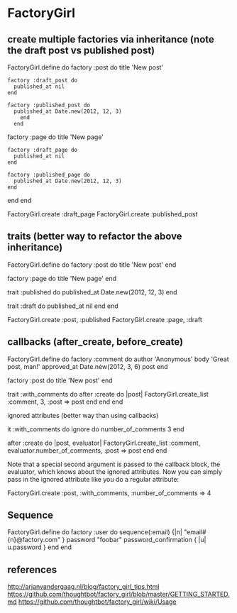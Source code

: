 FactoryGirl
===========

create multiple factories via inheritance (note the draft post vs
published post)
----------------------------------------------------------------
FactoryGirl.define do
  factory :post do
    title 'New post'

    factory :draft_post do
      published_at nil
    end

    factory :published_post do
      published_at Date.new(2012, 12, 3)
        end
      end

  factory :page do
    title 'New page'
 
    factory :draft_page do
      published_at nil
    end

    factory :published_page do
      published_at Date.new(2012, 12, 3)
    end
  end
end

FactoryGirl.create :draft_page
FactoryGirl.create :published_post

traits (better way to refactor the above inheritance)
------------------------------------------------------

FactoryGirl.define do
  factory :post do
    title 'New post'
  end

  factory :page do
    title 'New page'
  end

  trait :published do
    published_at Date.new(2012, 12, 3)
  end

  trait :draft do
    published_at nil
  end
end

FactoryGirl.create :post, :published
FactoryGirl.create :page, :draft

callbacks (after_create, before_create)
---------------------------------------
FactoryGirl.define do
  factory :comment do
    author 'Anonymous'
    body 'Great post, man!'
    approved_at Date.new(2012, 3, 6)
    post
  end

  factory :post do
    title 'New post'
  end

  trait :with_comments do
    after :create do |post|
      FactoryGirl.create_list :comment, 3, :post => post
    end
  end
end

ignored attributes (better way than using callbacks)

it :with_comments do
  ignore do
    number_of_comments 3
  end
  
  after :create do |post, evaluator|
    FactoryGirl.create_list :comment, evaluator.number_of_comments,
:post => post
  end
end

Note that a special second argument is passed to the callback block, the evaluator, which knows about the ignored attributes. Now you can simply pass in the ignored attribute like you do a regular attribute:

FactoryGirl.create :post, :with_comments, :number_of_comments => 4

Sequence
--------
FactoryGirl.define do
  factory :user do
    sequence(:email) {|n| "email#{n}@factory.com" }
    password "foobar"
    password_confirmation { |u| u.password }
  end
end

references
----------
http://arjanvandergaag.nl/blog/factory_girl_tips.html
https://github.com/thoughtbot/factory_girl/blob/master/GETTING_STARTED.md
https://github.com/thoughtbot/factory_girl/wiki/Usage
